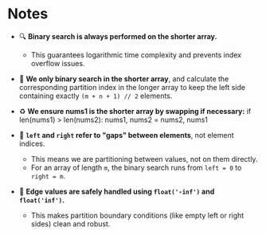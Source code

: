 # Notes

- 🔍 **Binary search is always performed on the shorter array.**
  - This guarantees logarithmic time complexity and prevents index overflow issues.

- 🧮 **We only binary search in the shorter array**, and calculate the corresponding partition index in the longer array to keep the left side containing exactly `(m + n + 1) // 2` elements.

- ♻️ **We ensure nums1 is the shorter array by swapping if necessary:**
        if len(nums1) > len(nums2):
            nums1, nums2 = nums2, nums1

- 📐 **`left` and `right` refer to "gaps" between elements**, not element indices.
  - This means we are partitioning between values, not on them directly.
  - For an array of length `m`, the binary search runs from `left = 0` to `right = m`.

- 🧱 **Edge values are safely handled using `float('-inf')` and `float('inf')`.**
  - This makes partition boundary conditions (like empty left or right sides) clean and robust.

